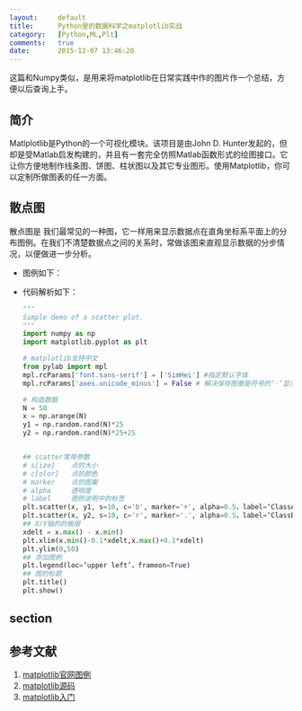 ```yaml
---
layout:		default
title:		Python里的数据科学之matplotlib实战
category:	[Python,ML,Plt]
comments:	true
date:		2015-12-07 13:46:20
---
```

这篇和Numpy类似，是用来将matplotlib在日常实践中作的图片作一个总结，方便以后查询上手。


## 简介
Matlplotlib是Python的一个可视化模块。该项目是由John D. Hunter发起的，但却是受Matlab启发构建的，并且有一套完全仿照Matlab函数形式的绘图接口。它让你方便地制作线条图、饼图、柱状图以及其它专业图形。使用Matplotlib，你可以定制所做图表的任一方面。


## 散点图
散点图是 我们最常见的一种图，它一样用来显示数据点在直角坐标系平面上的分布图例。在我们不清楚数据点之间的关系时，常做该图来直观显示数据的分步情况，以便做进一步分析。
* 图例如下：


* 代码解析如下：
    
    ```py
    """
    Simple demo of a scatter plot.
    """
    import numpy as np
    import matplotlib.pyplot as plt
    
    # matplotlib支持中文
    from pylab import mpl
    mpl.rcParams['font.sans-serif'] = ['SimHei'] #指定默认字体
    mpl.rcParams['axes.unicode_minus'] = False # 解决保存图像是符号的‘-’显示为方块的问题
    
    # 构造数据
    N = 50
    x = np.arange(N)
    y1 = np.random.rand(N)*25
    y2 = np.random.rand(N)*25+25


    ## scatter常用参数
    # s[ize]    点的大小
    # c[olor]   点的颜色
    # marker    点的图案
    # alpha     透明度
    # label     图例说明中的标签
    plt.scatter(x, y1, s=10, c='b', marker='+', alpha=0.5，label=‘ClassA’)
    plt.scatter(x, y2, s=10, c='r', marker='.', alpha=0.5，label=‘ClassB’)
    ## X/Y轴的的极限
    xdelt = x.max() - x.min()
    plt.xlim(x.min()-0.1*xdelt,x.max()+0.1*xdelt)
    plt.ylim(0,50)
    ## 添加图例
    plt.legend(loc=‘upper left’，frameon=True)
    ## 图的标题
    plt.title()
    plt.show()
    ```


## section



## 参考文献
1. [matplotlib官网图例][plt_org]
2. [matplotlib源码][plt_git]
3. [matplotlib入门][plt_tour]


[plt_org]: http://matplotlib.org
[plt_git]:  https://github.com/matplotlib
[plt_tour]: http://www.labri.fr/perso/nrougier/teaching/matplotlib/




